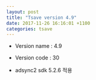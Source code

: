 ```yaml
---
layout: post
title: "Tsave version 4.9"
date: 2017-11-26 16:16:01 +1100
categories: tsave 
---
```


- Version name : 4.9
- Version code : 30

- adsync2 sdk 5.2.6 적용